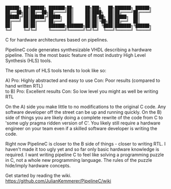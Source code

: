 ```
██████╗ ██╗██████╗ ███████╗██╗     ██╗███╗   ██╗███████╗ ██████╗
██╔══██╗██║██╔══██╗██╔════╝██║     ██║████╗  ██║██╔════╝██╔════╝
██████╔╝██║██████╔╝█████╗  ██║     ██║██╔██╗ ██║█████╗  ██║     
██╔═══╝ ██║██╔═══╝ ██╔══╝  ██║     ██║██║╚██╗██║██╔══╝  ██║     
██║     ██║██║     ███████╗███████╗██║██║ ╚████║███████╗╚██████╗
╚═╝     ╚═╝╚═╝     ╚══════╝╚══════╝╚═╝╚═╝  ╚═══╝╚══════╝ ╚═════╝
```
         
C for hardware architectures based on pipelines.

PipelineC code generates synthesizable VHDL describing a hardware pipeline. This is the most basic feature of most industry High Level Synthesis (HLS) tools.

The spectrum of HLS tools tends to look like so:

A)
Pro: Highly abstracted and easy to use 
Con: Poor results (compared to hand written RTL)   
    to
B)
Pro: Excellent results
Con: So low level you might as well be writing RTL  

On the A) side you make little to no modifications to the original C code. Any software developer off the street can be up and running quickly. 
On the B) side of things you are likely doing a complete rewrite of the code from C to 'some ugly pragma ridden version of C'. You likely still require a hardware engineer on your team even if a skilled software developer is writing the code.

Right now PipelineC is closer to the B side of things - closer to writing RTL. I haven't made it too ugly yet and so far only basic hardware knowledge is required. I want writing pipeline C to feel like solving a programming puzzle in C, not a whole new programming language. The rules of the puzzle hide/imply hardware concepts.

Get started by reading the wiki. https://github.com/JulianKemmerer/PipelineC/wiki
